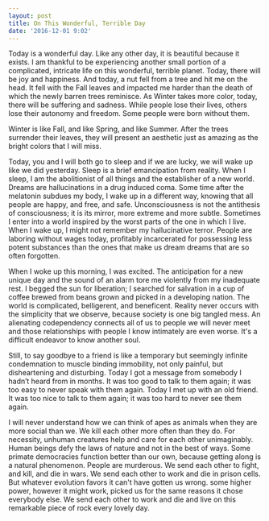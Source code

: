```yaml
---
layout: post
title: On This Wonderful, Terrible Day
date: '2016-12-01 9:02'
---
```


  

Today is a wonderful day. Like any other day, it is beautiful because it exists. I am thankful to be experiencing another small portion of a complicated, intricate life on this wonderful, terrible planet. Today, there will be joy and happiness. And today, a nut fell from a tree and hit me on the head. It fell with the Fall leaves and impacted me harder than the death of which the newly barren trees reminisce.  As Winter takes more color, today, there will be suffering and sadness. While people lose their lives, others lose their autonomy and freedom. Some people were born without them.
    
Winter is like Fall, and like Spring, and like Summer. After the trees surrender their leaves, they will present an aesthetic just as amazing as the bright colors that I will miss. 
    
   Today, you and I will both go to sleep and if we are lucky, we will wake up like we did yesterday. Sleep is a brief emancipation from reality. When I sleep, I am the abolitionist of all things and the establisher of a new world. Dreams are hallucinations in a drug induced coma. Some time after the melatonin subdues my body, I wake up in a different way, knowing that all people are happy, and free, and safe. Unconsciousness is not the antithesis of consciousness; it is its mirror, more extreme and more subtle. Sometimes I enter into a world inspired by the worst parts of the one in which I live. When I wake up, I might not remember my hallucinative terror. People are laboring without wages today, profitably incarcerated for possessing less potent substances than the ones that make us dream dreams that are so often forgotten.
    
   When I woke up this morning, I was excited. The anticipation for a new unique day and the sound of an alarm tore me violently from my inadequate rest. I begged the sun for liberation; I searched for salvation in a cup of coffee brewed from beans grown and picked in a developing nation. The world is complicated, belligerent, and beneficent. Reality never occurs with the simplicity that we observe, because society is one big tangled mess. An alienating codependency connects all of us to people we will never meet and those relationships with people I know intimately are even worse. It's a difficult endeavor to know another soul.
    
   Still, to say goodbye to a friend is like a temporary but seemingly infinite condemnation to muscle binding immobility, not only painful, but disheartening and disturbing. Today I got a message from somebody I hadn’t heard from in months. It was too good to talk to them again; it was too easy to never speak with them again. Today I met up with an old friend. It was too nice to talk to them again; it was too hard to never see them again.
    
   I will never  understand how we can think of apes as  animals when they are more social than we. We kill each other more often than they do. For necessity, unhuman creatures help and care for each other unimaginably. Human beings defy the laws of nature and not in the best of ways. Some primate democracies function better than our own, because getting along is a natural phenomenon. People are murderous. We send each other to fight, and kill, and die in wars. We send each other to work and die in prison cells. But whatever evolution favors it can't have gotten us wrong. some higher power, however it might work, picked us for the same reasons it chose everybody else. We send each other to work and die and live on this remarkable piece of rock every lovely day.

